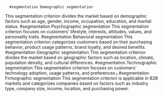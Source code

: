       #segmentation Demographic segmentation
This segmentation criterion divides the market based on demographic factors such as age, gender, income, occupation, education, and marital status.
#segmentation Psychographic segmentation
This segmentation criterion focuses on customers' lifestyle, interests, attitudes, values, and personality traits.
#segmentation Behavioral segmentation
This segmentation criterion categorizes customers based on their purchasing behavior, product usage patterns, brand loyalty, and desired benefits.
#segmentation Geographic segmentation
This segmentation criterion divides the market based on geographic factors such as location, climate, population density, and cultural differences.
#segmentation Technographic segmentation
This segmentation criterion focuses on customers' technology adoption, usage patterns, and preferences.¡
#segmentation Firmographic segmentation
This segmentation criterion is applicable in B2B markets and categorizes companies based on factors such as industry type, company size, income, location, and purchasing power.

